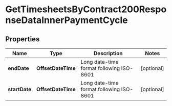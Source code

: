 

# GetTimesheetsByContract200ResponseDataInnerPaymentCycle


## Properties

| Name | Type | Description | Notes |
|------------ | ------------- | ------------- | -------------|
|**endDate** | **OffsetDateTime** | Long date-time format following ISO-8601 |  [optional] |
|**startDate** | **OffsetDateTime** | Long date-time format following ISO-8601 |  [optional] |



